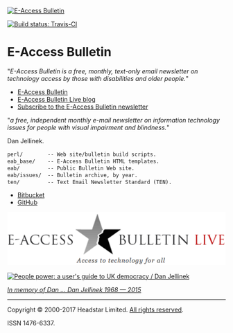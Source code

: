 [![E-Access Bulletin][eab-logo-1]][eab]

[![Build status: Travis-CI][travis-icon]][travis-ci]

# E-Access Bulletin

"_E-Access Bulletin is a free, monthly, text-only email newsletter on
technology access by those with disabilities and older people._"

* [E-Access Bulletin][eab]
* [E-Access Bulletin Live blog][eablive]
* [Subscribe to the E-Access Bulletin newsletter][subscribe]

"_a free, independent monthly e-mail newsletter on information technology
issues for people with visual impairment and blindness._"

Dan Jellinek.


    perl/        -- Web site/bulletin build scripts.
    eab_base/    -- E-Access Bulletin HTML templates.
    eab/         -- Public Bulletin Web site.
    eab/issues/  -- Bulletin archive, by year.
    ten/         -- Text Email Newsletter Standard (TEN).


* [Bitbucket][]
* [GitHub][]


[![E-Access Bulletin Live][eabl-logo]][eablive]

[![People power: a user's guide to UK democracy / Dan Jellinek][pp-book-image]][pp-book]

_[In memory of Dan … Dan Jellinek 1968 — 2015][tribute]_


---
Copyright © 2000-2017 Headstar Limited. [All rights reserved][copy].

ISSN 1476-6337.


[travis-icon]: https://travis-ci.org/nfreear/headstar-web.svg
[travis-ci]: https://travis-ci.org/nfreear/headstar-web "Build status – Travis-CI"
[bitbucket]: https://bitbucket.org/nfreear/headstar_web.git
[github]: https://github.com/nfreear/headstar-web
[vcard]: http://suda.co.uk/projects/X2V/get-vcard.php?uri=http://headstar.com/eab/contact.html
    "Download a vCard (VCF file), via Suda.co.uk — 'Dan-Jellinek.vcf'"
[expired-domain]: http://e-accessibility.com "| 80.87.128.130"
[copy]: http://headstar.com/site/scripts/terms.php
    "Copyright © 2000-2017 Headstar Limited. All rights reserved."
[eab]: http://headstar.com/eab/ "E-Access Bulletin"
[eablive]: http://headstar.com/eablive/ "E-Access Bulletin Live"
[eabl-logo]: https://raw.githubusercontent.com/nfreear/headstar-web/master/eab/images/eablive-1.png
[eab-logo-1]: http://www.headstar.com/images/EAB-logo-small-trans.png
[eab-logo-2]: http://www.vision2020uk.org.uk/wp-content/uploads/EAccessBulletinLive_logo.png
[tribute]: http://headstar.com/eablive/?p=1143
    "Asking the right questions: a tribute to Dan Jellinek. Published: March 31st, 2016"
[subscribe]: http://headstar.com/eablive/?page_id=80
    "Subscribe to E-Access Bulletin newsletter"
[pp-book-old]: http://www.danjellinek.com/people-power/
[pp-book]: https://amazon.co.uk/People-Power-users-guide-democracy/dp/055216786X
[pp-book-image]: http://www.headstar.com/images/PP-cover-sma.jpg
    "People power: a user's guide to UK democracy, by Dan Jellinek / Corgi 2014."

[End]: //end
